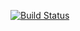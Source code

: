 [![Build Status](https://travis-ci.org/coderb0b/ratebeer-public.png)](https://travis-ci.org/coderb0b/ratebeer-public)

